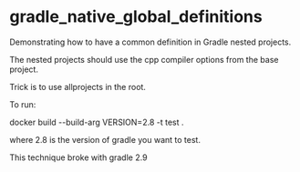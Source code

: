 # gradle_native_global_definitions
Demonstrating how to have a common definition in Gradle nested projects.

The nested projects should use the cpp compiler options from the base project.

Trick is to use allprojects in the root.

To run:

  docker build --build-arg VERSION=2.8  -t test .

where 2.8 is the version of gradle you want to test.

This technique broke with gradle 2.9

